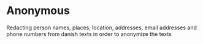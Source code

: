# Anonymous
Redacting person names, places, location, addresses, email addresses and phone numbers from danish texts in order to anonymize the texts